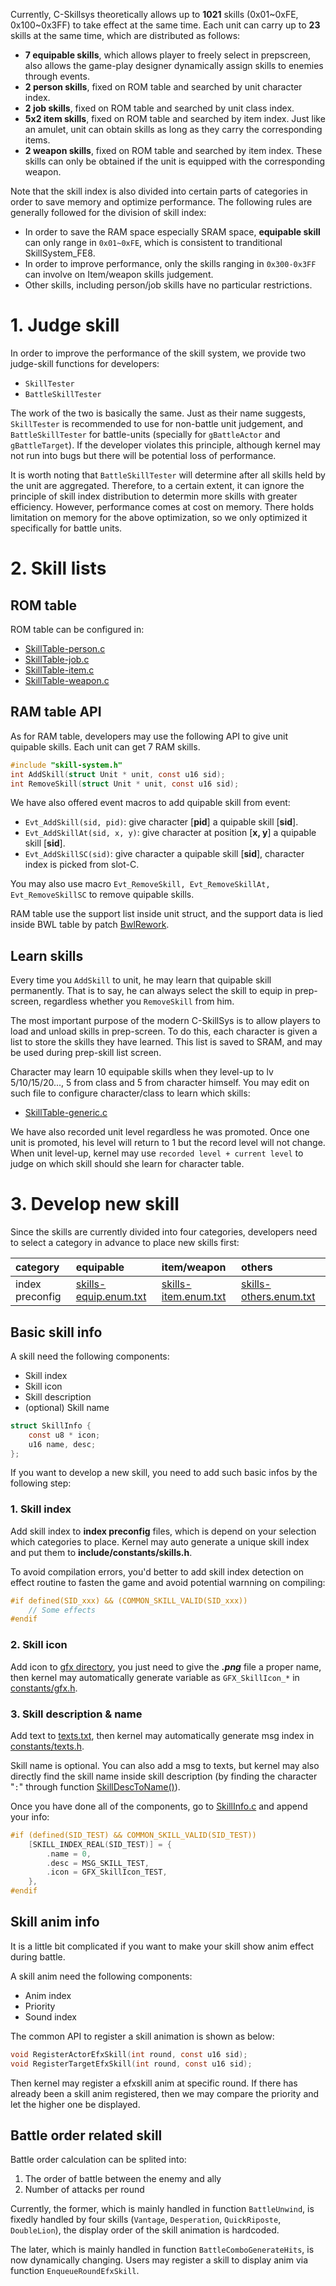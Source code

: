 Currently, C-Skillsys theoretically allows up to **1021** skills (0x01~0xFE, 0x100~0x3FF) to take effect at the same time. Each unit can carry up to **23** skills at the same time, which are distributed as follows:

- **7 equipable skills**, which allows player to freely select in prepscreen, also allows the game-play designer dynamically assign skills to enemies through events.
- **2 person skills**, fixed on ROM table and searched by unit character index.
- **2 job skills**, fixed on ROM table and searched by unit class index.
- **5x2 item skills**, fixed on ROM table and searched by item index. Just like an amulet, unit can obtain skills as long as they carry the corresponding items.
- **2 weapon skills**, fixed on ROM table and searched by item index. These skills can only be obtained if the unit is equipped with the corresponding weapon.

Note that the skill index is also divided into certain parts of categories in order to save memory and optimize performance. The following rules are generally followed for the division of skill index:

- In order to save the RAM space especially SRAM space, **equipable skill** can only range in `0x01~0xFE`, which is consistent to tranditional SkillSystem_FE8.
- In order to improve performance, only the skills ranging in `0x300-0x3FF` can involve on Item/weapon skills judgement.
- Other skills, including person/job skills have no particular restrictions.

# 1. Judge skill

In order to improve the performance of the skill system, we provide two judge-skill functions for developers:

- `SkillTester`
- `BattleSkillTester`

The work of the two is basically the same. Just as their name suggests, `SkillTester` is recommended to use for non-battle unit judgement, and `BattleSkillTester` for battle-units (specially for `gBattleActor` and `gBattleTarget`). If the developer violates this principle, although kernel may not run into bugs but there will be potential loss of performance.

It is worth noting that `BattleSkillTester` will determine after all skills held by the unit are aggregated. Therefore, to a certain extent, it can ignore the principle of skill index distribution to determin more skills with greater efficiency. However, performance comes at cost on memory. There holds limitation on memory for the above optimization, so we only optimized it specifically for battle units.

# 2. Skill lists

## ROM table

ROM table can be configured in:

- [SkillTable-person.c](../Data/SkillSys/SkillTable-person.c)
- [SkillTable-job.c](../Data/SkillSys/SkillTable-job.c)
- [SkillTable-item.c](../Data/SkillSys/SkillTable-item.c)
- [SkillTable-weapon.c](../Data/SkillSys/SkillTable-weapon.c)

## RAM table API

As for RAM table, developers may use the following API to give unit quipable skills. Each unit can get 7 RAM skills.

```C
#include "skill-system.h"
int AddSkill(struct Unit * unit, const u16 sid);
int RemoveSkill(struct Unit * unit, const u16 sid);
```

We have also offered event macros to add quipable skill from event:

- `Evt_AddSkill(sid, pid)`: give character [**pid**] a quipable skill [**sid**].
- `Evt_AddSkillAt(sid, x, y)`: give character at position [**x, y**] a quipable skill [**sid**].
- `Evt_AddSkillSC(sid)`: give character a quipable skill [**sid**], character index is picked from slot-C.

You may also use macro `Evt_RemoveSkill, Evt_RemoveSkillAt, Evt_RemoveSkillSC` to remove quipable skills.

RAM table use the support list inside unit struct, and the support data is lied inside BWL table by patch [BwlRework](../Wizardry/Common/BwlRework/BwlRework.event).

## Learn skills

Every time you `AddSkill` to unit, he may learn that quipable skill permanently. That is to say, he can always select the skill to equip in prep-screen, regardless whether you `RemoveSkill` from him. 

The most important purpose of the modern C-SkillSys is to allow players to load and unload skills in prep-screen. To do this, each character is given a list to store the skills they have learned. This list is saved to SRAM, and may be used during prep-skill list screen.

Character may learn 10 equipable skills when they level-up to lv 5/10/15/20..., 5 from class and 5 from character himself. You may edit on such file to configure character/class to learn which skills:

- [SkillTable-generic.c](../Data/SkillSys/SkillTable-generic.c)

We have also recorded unit level regardless he was promoted. Once one unit is promoted, his level will return to 1 but the record level will not change. When unit level-up, kernel may use `recorded level + current level` to judge on which skill should she learn for character table.

# 3. Develop new skill

Since the skills are currently divided into four categories, developers need to select a category in advance to place new skills first:

| category | equipable | item/weapon | others |
| :--------	| :-----------	| :-----------	| :----------- |
| index preconfig | [skills-equip.enum.txt](../include/constants/skills-equip.enum.txt) | [skills-item.enum.txt](../include/constants/skills-item.enum.txt) | [skills-others.enum.txt](../include/constants/skills-others.enum.txt) |

## Basic skill info

A skill need the following components:

- Skill index
- Skill icon
- Skill description
- (optional) Skill name



```c
struct SkillInfo {
    const u8 * icon;
    u16 name, desc;
};
```

If you want to develop a new skill, you need to add such basic infos by the following step:

### 1. Skill index

Add skill index to **index preconfig** files, which is depend on your selection which categories to place. Kernel may auto generate a unique skill index and put them to **include/constants/skills.h**.

To avoid compilation errors, you'd better to add skill index detection on effect routine to fasten the game and avoid potential warnning on compiling:

```c
#if defined(SID_xxx) && (COMMON_SKILL_VALID(SID_xxx))
    // Some effects
#endif
```

### 2. Skill icon

Add icon to [gfx directory](../Contents/Gfx/Sources/SkillIcon/), you just need to give the ***.png*** file a proper name, then kernel may automatically generate variable as `GFX_SkillIcon_*` in [constants/gfx.h](../include/constants/gfx.h).

### 3. Skill description & name

Add text to [texts.txt](../Contents/Texts/Source/texts.txt), then kernel may automatically generate msg index in [constants/texts.h](../include/constants/texts.h).

Skill name is optional. You can also add a msg to texts, but kernel may also directly find the skill name inside skill description (by finding the character "`:`" through function [SkillDescToName()](../Wizardry/Core/SkillSys/kernel/Infos.c#L40)).

Once you have done all of the components, go to [SkillInfo.c](../Data/SkillSys/SkillInfo.c) and append your info:

```c
#if (defined(SID_TEST) && COMMON_SKILL_VALID(SID_TEST))
    [SKILL_INDEX_REAL(SID_TEST)] = {
        .name = 0,
        .desc = MSG_SKILL_TEST,
        .icon = GFX_SkillIcon_TEST,
    },
#endif
```

## Skill anim info

It is a little bit complicated if you want to make your skill show anim effect during battle.

A skill anim need the following components:

- Anim index
- Priority
- Sound index

The common API to register a skill animation is shown as below:

```c
void RegisterActorEfxSkill(int round, const u16 sid);
void RegisterTargetEfxSkill(int round, const u16 sid);
```

Then kernel may register a efxskill anim at specific round. If there has already been a skill anim registered, then we may compare the priority and let the higher one be displayed.

## Battle order related skill

Battle order calculation can be splited into:

1. The order of battle between the enemy and ally
2. Number of attacks per round

Currently, the former, which is mainly handled in function `BattleUnwind`, is fixedly handled by four skills (`Vantage`, `Desperation`, `QuickRiposte`, `DoubleLion`), the display order of the skill animation is hardcoded.

The later, which is mainly handled in function `BattleComboGenerateHits`, is now dynamically changing. Users may register a skill to display anim via function `EnqueueRoundEfxSkill`.
